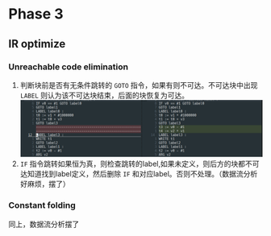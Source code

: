 # Phase 3

## IR optimize

### Unreachable code elimination
1. 判断块前是否有无条件跳转的 `GOTO` 指令，如果有则不可达。不可达块中出现 `LABEL` 则认为该不可达块结束，后面的块恢复为可达。
![unreachable](./img/unreachable.png)
2. `IF` 指令跳转如果恒为真，则检查跳转的label,如果未定义，则后方的块都不可达知道找到label定义，然后删除 `IF` 和对应label。否则不处理。（数据流分析好麻烦，摆了）

### Constant folding
同上，数据流分析摆了